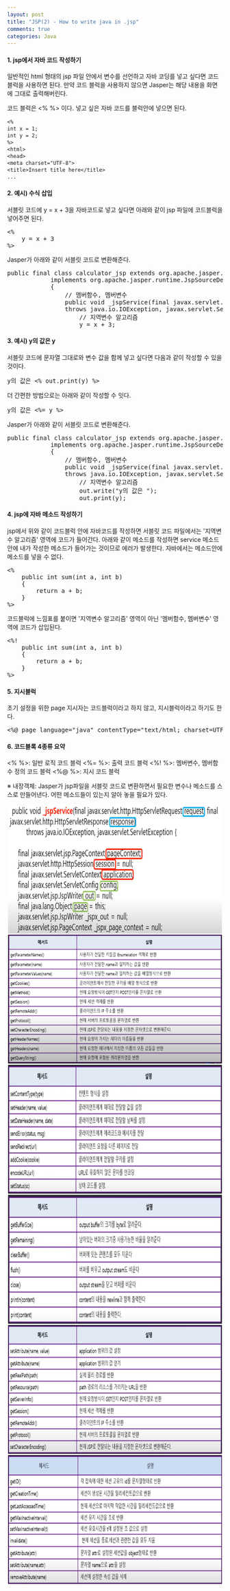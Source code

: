 ```yaml
---
layout: post
title: "JSP(2) - How to write java in .jsp"
comments: true
categories: Java
---
```



#### 1. jsp에서 자바 코드 작성하기

일반적인 html 형태의 jsp 파일 안에서 변수를 선언하고 자바 코딩를 넣고 싶다면 코드 블럭을 사용하면 된다. 만약 코드 블럭을 사용하지 않으면 Jasper는 해당 내용을 화면에 그대로 출력해버린다.

코드 블럭은 <% %> 이다. 넣고 싶은 자바 코드를 블럭안에 넣으면 된다.
~~~
<% 
int x = 1;
int y = 2;
%>
<html>
<head>
<meta charset="UTF-8">
<title>Insert title here</title>
...
~~~

#### 2. 예시) 수식 삽입
서블릿 코드에 y = x + 3을 자바코드로 넣고 싶다면 아래와 같이 jsp 파일에 코드블럭을 넣어주면 된다.
<pre>
<%
    y = x + 3
%>
</pre>
Jasper가 아래와 같이 서블릿 코드로 변환해준다.
<pre>
public final class calculator_jsp extends org.apache.jasper.runtime.HttpJspBase 
            implements org.apache.jasper.runtime.JspSourceDependent, org.apache.jasper.runtime.JspSourceImports
            {
                // 멤버함수, 멤버변수
                public void _jspService(final javax.servlet.http.HttpServletRequest request, final javax.servlet.http.HttpServletResponse response)
                throws java.io.IOException, javax.servlet.ServletException {
                    // 지역변수 알고리즘
                    y = x + 3;
</pre>

#### 3. 예시) y의 값은 y
서블릿 코드에 문자열 그대로와 변수 값을 함께 넣고 싶다면 다음과 같이 작성할 수 있을 것이다.
<pre>
y의 값은 <% out.print(y) %>
</pre>

더 간편한 방법으로는 아래와 같이 작성할 수 잇다.
<pre>
y의 값은 <%= y %>
</pre>
Jasper가 아래와 같이 서블릿 코드로 변환해준다.
<pre>
public final class calculator_jsp extends org.apache.jasper.runtime.HttpJspBase 
            implements org.apache.jasper.runtime.JspSourceDependent, org.apache.jasper.runtime.JspSourceImports
            {
                // 멤버함수, 멤버변수
                public void _jspService(final javax.servlet.http.HttpServletRequest request, final javax.servlet.http.HttpServletResponse response)
                throws java.io.IOException, javax.servlet.ServletException {
                    // 지역변수 알고리즘
                    out.write("y의 값은 ");
                    out.print(y);
</pre>

#### 4. jsp에 자바 메소드 작성하기

jsp에서 위와 같이 코드블럭 안에 자바코드를 작성하면 서블릿 코드 파일에서는 '지역변수 알고리즘' 영역에 코드가 들어간다.
아래와 같이 메소드를 작성하면 service 메소드 안에 내가 작성한 메소드가 들어가는 것이므로 에러가 발생한다. 자바에서는 메소드안에 메소드를 넣을 수 없다.
<pre>
<%
    public int sum(int a, int b)
    {
        return a + b;
    }
%>
</pre>
코드블럭에 느낌표를 붙이면 '지역변수 알고리즘' 영역이 아닌 '멤버함수, 멤버변수' 영역에 코드가 삽입된다.
<pre>
<%!
    public int sum(int a, int b)
    {
        return a + b;
    }
%>
</pre>

#### 5. 지시블럭

초기 설정을 위한 page 지시자는 코드블럭이라고 하지 않고, 지시블럭이라고 하기도 한다.

<pre>
<%@ page language="java" contentType="text/html; charset=UTF-8 pageEncoding="UTF-8" %>
</pre>

#### 6. 코드블록 4종류 요약

<% %>: 일반 로직 코드 블럭
<%= %>: 출력 코드 블럭
<%! %>: 멤버변수, 멤버함수 정의 코드 블럭
<%@ %>: 지시 코드 블럭

※ 내장객체: Jasper가 jsp파일을 서블릿 코드로 변환하면서 필요한 변수나 메소드를 스스로 만들어낸다. 어떤 메소드들이 있는지 알아 놓을 필요가 있다.

<center><img src="/img/java/JSP_ImplicitObjects.png" width="500" height="300"></center> 
<center><img src="/img/java/JSP_ImplicitObjects_request.png" width="500" height="300"></center> 
<center><img src="/img/java/JSP_ImplicitObjects_response.png" width="500" height="300"></center> 
<center><img src="/img/java/JSP_ImplicitObjects_out.png" width="500" height="300"></center> 
<center><img src="/img/java/JSP_ImplicitObjects_session.png" width="500" height="300"></center> 
<center><img src="/img/java/JSP_ImplicitObjects_application.png" width="500" height="300"></center> 